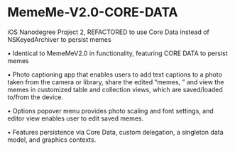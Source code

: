 # MemeMe-V2.0-CORE-DATA
iOS Nanodegree Project 2, REFACTORED to use Core Data instead of NSKeyedArchiver to persist memes

•	Identical to MemeMeV2.0 in functionality, featuring CORE DATA to persist memes

•	Photo captioning app that enables users to add text captions to a photo taken from the camera or library, share the edited “memes, ” and view the memes in customized table and collection views, which are saved/loaded to/from the device.

•	Options popover menu provides photo scaling and font settings, and editor view enables user to edit saved memes.

•	Features persistence via Core Data, custom delegation, a singleton data model, and graphics contexts.
